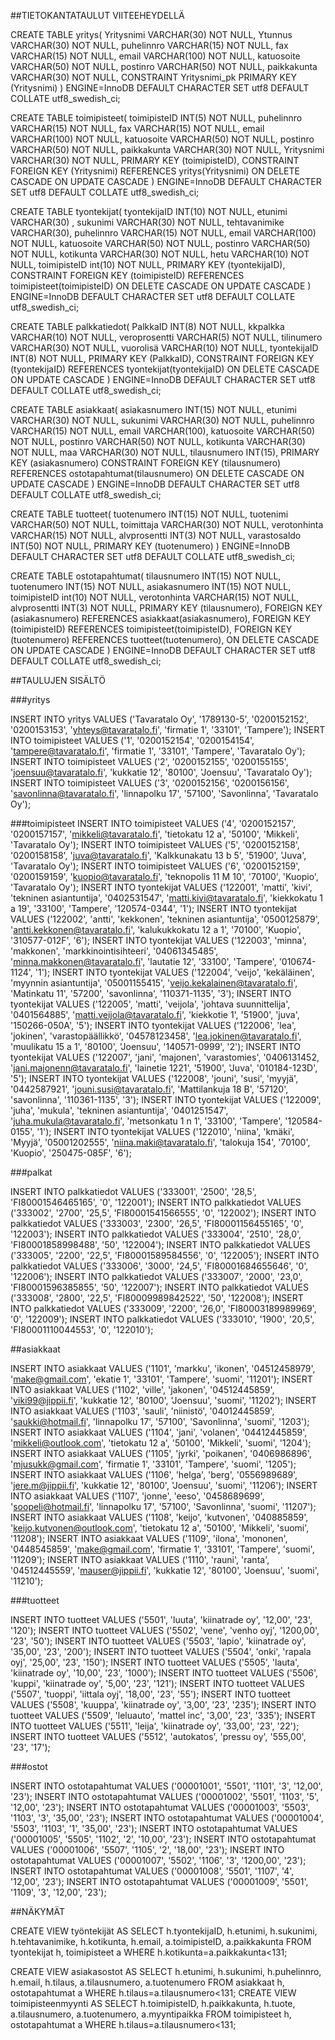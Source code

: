 ##TIETOKANTATAULUT VIITEEHEYDELLÄ

CREATE TABLE yritys(
Yritysnimi VARCHAR(30) NOT NULL,
Ytunnus VARCHAR(30) NOT NULL,
puhelinnro VARCHAR(15) NOT NULL,
fax VARCHAR(15) NOT NULL,
email VARCHAR(100) NOT NULL,
katuosoite VARCHAR(50) NOT NULL,
postinro VARCHAR(50) NOT NULL,
paikkakunta VARCHAR(30) NOT NULL,
CONSTRAINT Yritysnimi_pk PRIMARY KEY (Yritysnimi)
) ENGINE=InnoDB DEFAULT CHARACTER SET utf8 DEFAULT COLLATE
utf8_swedish_ci;

CREATE TABLE toimipisteet(
toimipisteID INT(5) NOT NULL,
puhelinnro VARCHAR(15) NOT NULL,
fax VARCHAR(15) NOT NULL,
email VARCHAR(100) NOT NULL,
katuosoite VARCHAR(50) NOT NULL,
postinro VARCHAR(50) NOT NULL,
paikkakunta VARCHAR(30) NOT NULL,
Yritysnimi VARCHAR(30) NOT NULL,
PRIMARY KEY (toimipisteID),
CONSTRAINT FOREIGN KEY (Yritysnimi) REFERENCES yritys(Yritysnimi)
ON DELETE CASCADE
ON UPDATE CASCADE
) ENGINE=InnoDB DEFAULT CHARACTER SET utf8 DEFAULT COLLATE
utf8_swedish_ci;

CREATE TABLE tyontekijat(
tyontekijaID INT(10) NOT NULL,
etunimi VARCHAR(30) ,
sukunimi VARCHAR(30) NOT NULL,
tehtavanimike VARCHAR(30),
puhelinnro VARCHAR(15) NOT NULL,
email VARCHAR(100) NOT NULL,
katuosoite VARCHAR(50) NOT NULL,
postinro VARCHAR(50) NOT NULL,
kotikunta VARCHAR(30) NOT NULL,
hetu VARCHAR(10) NOT NULL,
toimipisteID int(10) NOT NULL,
PRIMARY KEY (tyontekijaID),
CONSTRAINT FOREIGN KEY (toimipisteID) REFERENCES
toimipisteet(toimipisteID)
ON DELETE CASCADE
ON UPDATE CASCADE
) ENGINE=InnoDB DEFAULT CHARACTER SET utf8 DEFAULT COLLATE
utf8_swedish_ci;

CREATE TABLE palkkatiedot(
PalkkaID INT(8) NOT NULL,
kkpalkka VARCHAR(10) NOT NULL,
veroprosentti VARCHAR(5) NOT NULL,
tilinumero VARCHAR(30) NOT NULL,
vuorolisä VARCHAR(10) NOT NULL,
tyontekijaID INT(8) NOT NULL,
PRIMARY KEY (PalkkaID),
CONSTRAINT FOREIGN KEY (tyontekijaID) REFERENCES
tyontekijat(tyontekijaID)
ON DELETE CASCADE
ON UPDATE CASCADE
) ENGINE=InnoDB DEFAULT CHARACTER SET utf8 DEFAULT COLLATE
utf8_swedish_ci;

CREATE TABLE asiakkaat(
asiakasnumero INT(15) NOT NULL,
etunimi VARCHAR(30) NOT NULL,
sukunimi VARCHAR(30) NOT NULL,
puhelinnro VARCHAR(15) NOT NULL,
email VARCHAR(100),
katuosoite VARCHAR(50) NOT NULL,
postinro VARCHAR(50) NOT NULL,
kotikunta VARCHAR(30) NOT NULL,
maa VARCHAR(30) NOT NULL,
tilausnumero INT(15),
PRIMARY KEY (asiakasnumero)
CONSTRAINT FOREIGN KEY (tilausnumero) REFERENCES
ostotapahtumat(tilausnumero)
ON DELETE CASCADE
ON UPDATE CASCADE
) ENGINE=InnoDB DEFAULT CHARACTER SET utf8 DEFAULT COLLATE
utf8_swedish_ci;

CREATE TABLE tuotteet(
tuotenumero INT(15) NOT NULL,
tuotenimi VARCHAR(50) NOT NULL,
toimittaja VARCHAR(30) NOT NULL,
verotonhinta VARCHAR(15) NOT NULL,
alvprosentti INT(3) NOT NULL,
varastosaldo INT(50) NOT NULL,
PRIMARY KEY (tuotenumero)
) ENGINE=InnoDB DEFAULT CHARACTER SET utf8 DEFAULT COLLATE
utf8_swedish_ci;

CREATE TABLE ostotapahtumat(
tilausnumero INT(15) NOT NULL,
tuotenumero INT(15) NOT NULL,
asiakasnumero INT(15) NOT NULL,
toimipisteID int(10) NOT NULL,
verotonhinta VARCHAR(15) NOT NULL,
alvprosentti INT(3) NOT NULL,
PRIMARY KEY (tilausnumero),
FOREIGN KEY (asiakasnumero) REFERENCES asiakkaat(asiakasnumero),
FOREIGN KEY (toimipisteID) REFERENCES toimipisteet(toimipisteID),
FOREIGN KEY (tuotenumero) REFERENCES tuotteet(tuotenumero),
ON DELETE CASCADE
ON UPDATE CASCADE
) ENGINE=InnoDB DEFAULT CHARACTER SET utf8 DEFAULT COLLATE
utf8_swedish_ci;


##TAULUJEN SISÄLTÖ

###yritys

INSERT INTO yritys VALUES ('Tavaratalo Oy', '1789130-5', '0200152152',
'0200153153', 'yhteys@tavaratalo.fi', 'firmatie 1', '33101', 'Tampere');
INSERT INTO toimipisteet VALUES ('1', '0200152154', '0200154154',
'tampere@tavaratalo.fi', 'firmatie 1', '33101', 'Tampere', 'Tavaratalo Oy');
INSERT INTO toimipisteet VALUES ('2', '0200152155', '0200155155',
'joensuu@tavaratalo.fi', 'kukkatie 12', '80100', 'Joensuu', 'Tavaratalo Oy');
INSERT INTO toimipisteet VALUES ('3', '0200152156', '0200156156',
'savonlinna@tavaratalo.fi', 'linnapolku 17', '57100', 'Savonlinna', 'Tavaratalo
Oy');

###toimipisteet
INSERT INTO toimipisteet VALUES ('4', '0200152157', '0200157157',
'mikkeli@tavaratalo.fi', 'tietokatu 12 a', '50100', 'Mikkeli', 'Tavaratalo Oy');
INSERT INTO toimipisteet VALUES ('5', '0200152158', '0200158158',
'juva@tavaratalo.fi', 'Kalkkunakatu 13 b 5', '51900', 'Juva', 'Tavaratalo Oy');
INSERT INTO toimipisteet VALUES ('6', '0200152159', '0200159159',
'kuopio@tavaratalo.fi', 'teknopolis 11 M 10', '70100', 'Kuopio', 'Tavaratalo Oy');
INSERT INTO tyontekijat VALUES ('122001', 'matti', 'kivi', 'tekninen
asiantuntija', '0402531547', 'matti.kivi@tavaratalo.fi', 'kiekkokatu 1 a 19',
'33100', 'Tampere', '120574-0344', '1');
INSERT INTO tyontekijat VALUES ('122002', 'antti', 'kekkonen', 'tekninen
asiantuntija', '0500125879', 'antti.kekkonen@tavaratalo.fi', 'kalukukkokatu 12
a 1', '70100', 'Kuopio', '310577-012F', '6');
INSERT INTO tyontekijat VALUES ('122003', 'minna', 'makkonen',
'markkinointisihteeri', '04061345485', 'minna.makkonen@tavaratalo.fi',
'lautatie 12', '33100', 'Tampere', '010674-1124', '1');
INSERT INTO tyontekijat VALUES ('122004', 'veijo', 'kekäläinen', 'myynnin
asiantuntija', '05001155415', 'veijo.kekalainen@tavaratalo.fi', 'Matinkatu 11',
'57200', 'savonlinna', '110371-1135', '3');
INSERT INTO tyontekijat VALUES ('122005', 'matti', 'veijola', 'johtava
suunnittelija', '0401564885', 'matti.veijola@tavaratalo.fi', 'kiekkotie 1', '51900',
'juva', '150266-050A', '5');
INSERT INTO tyontekijat VALUES ('122006', 'lea', 'jokinen', 'varastopäällikkö',
'04578123458', 'lea.jokinen@tavaratalo.fi', 'muulikatu 15 a 1', '80100',
'Joensuu', '140571-0999', '2');
INSERT INTO tyontekijat VALUES ('122007', 'jani', 'majonen', 'varastomies',
'0406131452, 'jani.majonenn@tavaratalo.fi', 'lainetie 1221', '51900', 'Juva',
'010184-123D', '5');
INSERT INTO tyontekijat VALUES ('122008', 'jouni', 'susi', 'myyjä',
'0442587921', 'jouni.susi@tavaratalo.fi', 'Mattilankuja 18 B', '57120',
'savonlinna', '110361-1135', '3');
INSERT INTO tyontekijat VALUES ('122009', 'juha', 'mukula', 'tekninen
asiantuntija', '0401251547', 'juha.mukula@tavaratalo.fi', 'metsonkatu 1 n 1',
'33100', 'Tampere', '120584-0155', '1');
INSERT INTO tyontekijat VALUES ('122010', 'niina', 'kmäki', 'Myyjä',
'05001202555', 'niina.maki@tavaratalo.fi', 'talokuja 154', '70100', 'Kuopio',
'250475-085F', '6');

###palkat

INSERT INTO palkkatiedot VALUES ('333001', '2500', '28,5',
'FI80001546465165', '0', '122001');
INSERT INTO palkkatiedot VALUES ('333002', '2700', '25,5',
'FI80001541566555', '0', '122002');
INSERT INTO palkkatiedot VALUES ('333003', '2300', '26,5',
'FI80001156455165', '0', '122003');
INSERT INTO palkkatiedot VALUES ('333004', '2510', '28,0',
'FI80001858998488', '50', '122004');
INSERT INTO palkkatiedot VALUES ('333005', '2200', '22,5',
'FI80001589584556', '0', '122005');
INSERT INTO palkkatiedot VALUES ('333006', '3000', '24,5',
'FI80001684655646', '0', '122006');
INSERT INTO palkkatiedot VALUES ('333007', '2000', '23,0',
'FI80001596385855', '50', '122007');
INSERT INTO palkkatiedot VALUES ('333008', '2800', '22,5',
'FI80009989842522', '50', '122008');
INSERT INTO palkkatiedot VALUES ('333009', '2200', '26,0',
'FI80003189989969', '0', '122009');
INSERT INTO palkkatiedot VALUES ('333010', '1900', '20,5',
'FI80001110044553', '0', '122010');

##asiakkaat

INSERT INTO asiakkaat VALUES ('1101', 'markku', 'ikonen', '04512458979',
'make@gmail.com', 'ekatie 1', '33101', 'Tampere', 'suomi', '11201');
INSERT INTO asiakkaat VALUES ('1102', 'ville', 'jakonen', '04512445859',
'viki99@jippii.fi', 'kukkatie 12', '80100', 'Joensuu', 'suomi', '11202');
INSERT INTO asiakkaat VALUES ('1103', 'sauli', 'niinistö', '04012445859',
'saukki@hotmail.fi', 'linnapolku 17', '57100', 'Savonlinna', 'suomi', '1203');
INSERT INTO asiakkaat VALUES ('1104', 'jani', 'volanen', '04412445859',
'mikkeli@outlook.com', 'tietokatu 12 a', '50100', 'Mikkeli', 'suomi', '1204');
INSERT INTO asiakkaat VALUES ('1105', 'jyrki', 'poikanen', '0406986896',
'mjusukk@gmail.com', 'firmatie 1', '33101', 'Tampere', 'suomi', '1205');
INSERT INTO asiakkaat VALUES ('1106', 'helga', 'berg', '0556989689',
'jere.m@jippii.fi', 'kukkatie 12', '80100', 'Joensuu', 'suomi', '11206');
INSERT INTO asiakkaat VALUES ('1107', 'jonne', 'eeso', '0458689699',
'soopeli@hotmail.fi', 'linnapolku 17', '57100', 'Savonlinna', 'suomi', '11207');
INSERT INTO asiakkaat VALUES ('1108', 'keijo', 'kutvonen', '040885859',
'keijo.kutvonen@outlook.com', 'tietokatu 12 a', '50100', 'Mikkeli', 'suomi',
'11208');
INSERT INTO asiakkaat VALUES ('1109', 'ilona', 'mononen', '0448545859',
'make@gmail.com', 'firmatie 1', '33101', 'Tampere', 'suomi', '11209');
INSERT INTO asiakkaat VALUES ('1110', 'rauni', 'ranta', '04512445559',
'mauser@jippii.fi', 'kukkatie 12', '80100', 'Joensuu', 'suomi', '11210');

###tuotteet

INSERT INTO tuotteet VALUES ('5501', 'luuta', 'kiinatrade oy', '12,00', '23',
'120');
INSERT INTO tuotteet VALUES ('5502', 'vene', 'venho oyj', '1200,00', '23', '50');
INSERT INTO tuotteet VALUES ('5503', 'lapio', 'kiinatrade oy', '35,00', '23',
'200');
INSERT INTO tuotteet VALUES ('5504', 'onki', 'rapala oyj', '25,00', '23', '150');
INSERT INTO tuotteet VALUES ('5505', 'lauta', 'kiinatrade oy', '10,00', '23',
'1000');
INSERT INTO tuotteet VALUES ('5506', 'kuppi', 'kiinatrade oy', '5,00', '23',
'121');
INSERT INTO tuotteet VALUES ('5507', 'tuoppi', 'iittala oyj', '18,00', '23', '55');
INSERT INTO tuotteet VALUES ('5508', 'kuuppa', 'kiinatrade oy', '3,00', '23',
'235');
INSERT INTO tuotteet VALUES ('5509', 'leluauto', 'mattel inc', '3,00', '23',
'335');
INSERT INTO tuotteet VALUES ('5511', 'leija', 'kiinatrade oy', '33,00', '23', '22');
INSERT INTO tuotteet VALUES ('5512', 'autokatos', 'pressu oy', '555,00', '23',
'17');


###ostot

INSERT INTO ostotapahtumat VALUES ('00001001', '5501', '1101', '3', '12,00',
'23');
INSERT INTO ostotapahtumat VALUES ('00001002', '5501', '1103', '5', '12,00',
'23');
INSERT INTO ostotapahtumat VALUES ('00001003', '5503', '1103', '3', '35,00',
'23');
INSERT INTO ostotapahtumat VALUES ('00001004', '5503', '1103', '1', '35,00',
'23');
INSERT INTO ostotapahtumat VALUES ('00001005', '5505', '1102', '2', '10,00',
'23');
INSERT INTO ostotapahtumat VALUES ('00001006', '5507', '1105', '2', '18,00',
'23');
INSERT INTO ostotapahtumat VALUES ('00001007', '5502', '1106', '3',
'1200,00', '23');
INSERT INTO ostotapahtumat VALUES ('00001008', '5501', '1107', '4', '12,00',
'23');
INSERT INTO ostotapahtumat VALUES ('00001009', '5501', '1109', '3', '12,00',
'23');


##NÄKYMÄT

CREATE VIEW työntekijät AS SELECT h.tyontekijaID, h.etunimi, h.sukunimi,
h.tehtavanimike,
h.kotikunta, h.email,
a.toimipisteID, a.paikkakunta FROM tyontekijat h, toimipisteet a WHERE
h.kotikunta=a.paikkakunta<131; 


CREATE VIEW asiakasostot AS SELECT h.etunimi, h.sukunimi, h.puhelinnro,
h.email, h.tilaus, a.tilausnumero, a.tuotenumero FROM asiakkaat h,
ostotapahtumat a WHERE h.tilaus=a.tilausnumero<131;
CREATE VIEW toimipisteenmyynti AS SELECT h.toimipisteID, h.paikkakunta,
h.tuote, a.tilausnumero,
a.tuotenumero, a.myyntipaikka FROM toimipisteet h,
ostotapahtumat a WHERE h.tilaus=a.tilausnumero<131;
